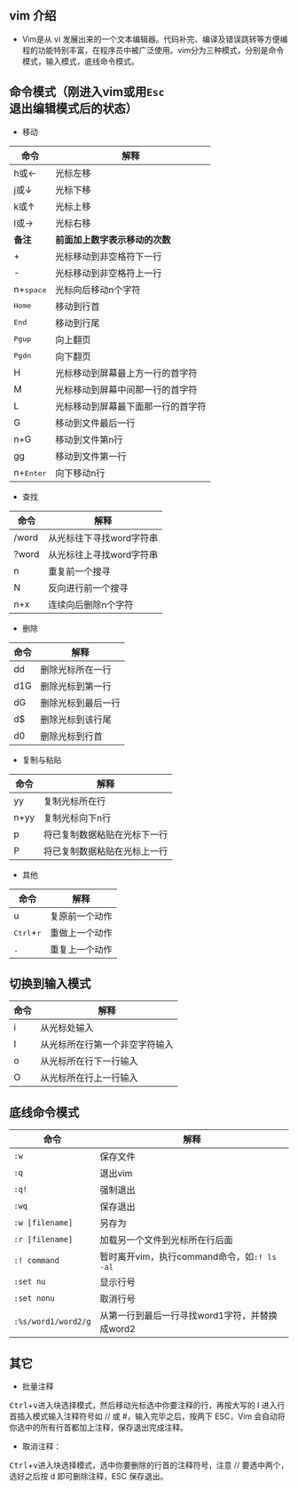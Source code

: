 ##  vim 介绍
+ Vim是从 vi 发展出来的一个文本编辑器。代码补完、编译及错误跳转等方便编程的功能特别丰富，在程序员中被广泛使用。vim分为三种模式，分别是命令模式，输入模式，底线命令模式。




## 命令模式（刚进入vim或用`Esc`退出编辑模式后的状态）
+ 移动


|命令|解释|
|---|---|
|h或←|光标左移|
|j或↓|光标下移|
|k或↑|光标上移|
|l或→|光标右移|
|**备注**|**前面加上数字表示移动的次数**|
|+|光标移动到非空格符下一行|
|-|光标移动到非空格符上一行|
|n+<kbd>space</kbd>|光标向后移动n个字符|
|<kbd>Home</kbd>|移动到行首|
|<kbd>End</kbd>|移动到行尾|
|<kbd>Pgup</kbd>|向上翻页|
|<kbd>Pgdn</kbd>|向下翻页|
|H|光标移动到屏幕最上方一行的首字符|
|M|光标移动到屏幕中间那一行的首字符|
|L|光标移动到屏幕最下面那一行的首字符|
|G|移动到文件最后一行|
|n+G|移动到文件第n行|
|gg|移动到文件第一行|
|n+<kbd>Enter</kbd>|向下移动n行|



+ 查找


|命令|解释|
|---|---|
|/word|从光标往下寻找word字符串|
|?word|从光标往上寻找word字符串|
|n|重复前一个搜寻|
|N|反向进行前一个搜寻|
|n+x|连续向后删除n个字符|


+ 删除


|命令|解释|
|---|---|
|dd|删除光标所在一行|
|d1G|删除光标到第一行|
|dG|删除光标到最后一行|
|d$|删除光标到该行尾|
|d0|删除光标到行首|



+ 复制与粘贴


|命令|解释|
|---|---|
|yy|复制光标所在行|
|n+yy|复制光标向下n行|
|p|将已复制数据粘贴在光标下一行|
|P|将已复制数据粘贴在光标上一行|



+ 其他


|命令|解释|
|---|---|
|u|复原前一个动作|
|<kbd>Ctrl</kbd>+<kbd>r</kbd>|重做上一个动作|
|`.`|重复上一个动作|

## 切换到输入模式

|命令|解释|
|---|---|
|i|从光标处输入|
|I|从光标所在行第一个非空字符输入|
|o|从光标所在行下一行输入|
|O|从光标所在行上一行输入|



## 底线命令模式

|命令|解释|
|---|---|
|`:w`|保存文件|
|`:q`|退出vim|
|`:q!`|强制退出|
|`:wq`|保存退出|
|`:w [filename]`|另存为|
|`:r [filename]`|加载另一个文件到光标所在行后面|
|`:! command`|暂时离开vim，执行command命令，如`:! ls -al`|
|`:set nu`|显示行号|
|`:set nonu`|取消行号|
|`:%s/word1/word2/g`|从第一行到最后一行寻找word1字符，并替换成word2|

## 其它
+ 批量注释

<kbd>Ctrl</kbd>+<kbd>v</kbd>进入块选择模式，然后移动光标选中你要注释的行，再按大写的 I 进入行首插入模式输入注释符号如 // 或 #，输入完毕之后，按两下 ESC，Vim 会自动将你选中的所有行首都加上注释，保存退出完成注释。

+ 取消注释：

<kbd>Ctrl</kbd>+<kbd>v</kbd>进入块选择模式，选中你要删除的行首的注释符号，注意 // 要选中两个，选好之后按 d 即可删除注释，ESC 保存退出。






